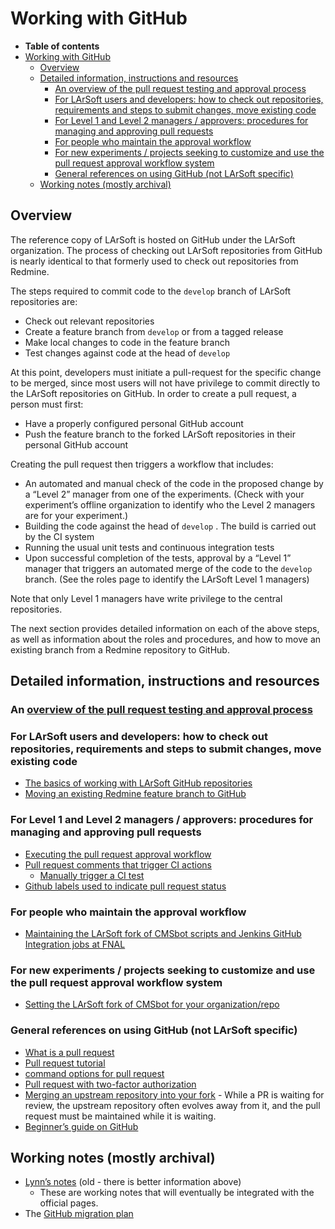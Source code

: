 Working with GitHub
============================================

-   **Table of contents**
-   [Working with GitHub](#Working-with-GitHub)
    -   [Overview](#Overview)
    -   [Detailed information, instructions and resources](#Detailed-information-instructions-and-resources)
        -   [An overview of the pull request testing and approval process](#An-overview-of-the-pull-request-testing-and-approval-process)
        -   [For LArSoft users and developers: how to check out repositories, requirements and steps to submit changes, move existing code](#For-LArSoft-users-and-developers-how-to-check-out-repositories-requirements-and-steps-to-submit-changes-move-existing-code)
        -   [For Level 1 and Level 2 managers / approvers: procedures for managing and approving pull requests](#For-Level-1-and-Level-2-managers-approvers-procedures-for-managing-and-approving-pull-requests)
        -   [For people who maintain the approval workflow](#For-people-who-maintain-the-approval-workflow)
        -   [For new experiments / projects seeking to customize and use the pull request approval workflow system](#For-new-experiments-projects-seeking-to-customize-and-use-the-pull-request-approval-workflow-system)
        -   [General references on using GitHub (not LArSoft specific)](#General-references-on-using-GitHub-not-LArSoft-specific)
    -   [Working notes (mostly archival)](#Working-notes-mostly-archival)

Overview
----------------------

The reference copy of LArSoft is hosted on GitHub under the LArSoft organization. The process of checking out LArSoft repositories from GitHub is nearly identical to that formerly used to check out repositories from Redmine.

The steps required to commit code to the `develop` branch of LArSoft repositories are:

-   Check out relevant repositories
-   Create a feature branch from `develop` or from a tagged release
-   Make local changes to code in the feature branch
-   Test changes against code at the head of `develop`

At this point, developers must initiate a pull-request for the specific change to be merged, since most users will not have privilege to commit directly to the LArSoft repositories on GitHub. In order to create a pull request, a person must first:

-   Have a properly configured personal GitHub account
-   Push the feature branch to the forked LArSoft repositories in their personal GitHub account

Creating the pull request then triggers a workflow that includes:

-   An automated and manual check of the code in the proposed change by a “Level 2” manager from one of the experiments. (Check with your experiment’s offline organization to identify who the Level 2 managers are for your experiment.)
-   Building the code against the head of `develop` . The build is carried out by the CI system
-   Running the usual unit tests and continuous integration tests
-   Upon successful completion of the tests, approval by a “Level 1” manager that triggers an automated merge of the code to the `develop` branch. (See the roles page to identify the LArSoft Level 1 managers)

Note that only Level 1 managers have write privilege to the central repositories.

The next section provides detailed information on each of the above steps, as well as information about the roles and procedures, and how to move an existing branch from a Redmine repository to GitHub.

Detailed information, instructions and resources
-----------------------------------------------------------------------------------------------------

### An [overview of the pull request testing and approval process](Pull_request_testing_and_approval_workflow)

### For LArSoft users and developers: how to check out repositories, requirements and steps to submit changes, move existing code

-   [The basics of working with LArSoft GitHub repositories](WorkingWithLArSoftGithubRepos)
-   [Moving an existing Redmine feature branch to GitHub](Migrating_Redmine_Feature_Branches)

### For Level 1 and Level 2 managers / approvers: procedures for managing and approving pull requests

-   [Executing the pull request approval workflow](Executing_the_pull_request_approval_workflow)
-   [Pull request comments that trigger CI actions](Pull_request_comments_that_trigger_CI_actions)
    -   [Manually trigger a CI test](Manually_trigger_a_CI_test)
-   [Github labels used to indicate pull request status](Github_labels_used_to_indicate_pull_request_status)

### For people who maintain the approval workflow

-   [Maintaining the LArSoft fork of CMSbot scripts and Jenkins GitHub Integration jobs at FNAL](Maintaining_CMSbot_scripts_and_Jenkins_jobs)

### For new experiments / projects seeking to customize and use the pull request approval workflow system

-   [Setting the LArSoft fork of CMSbot for your organization/repo](SetupCMSbotScriptsYourOrg)

### General references on using GitHub (not LArSoft specific)

-   [What is a pull request](https://docs.github.com/en/github/collaborating-with-issues-and-pull-requests/about-pull-requests)
-   [Pull request tutorial](https://yangsu.github.io/pull-request-tutorial/)
-   [command options for pull request](https://git-scm.com/docs/git-request-pull)
-   [Pull request with two-factor authorization](https://docs.github.com/en/github/authenticating-to-github/accessing-github-using-two-factor-authentication)
-   [Merging an upstream repository into your fork](https://docs.github.com/en/github/collaborating-with-issues-and-pull-requests/merging-an-upstream-repository-into-your-fork) - While a PR is waiting for review, the upstream repository often evolves away from it, and the pull request must be maintained while it is waiting.
-   [Beginner’s guide on GitHub](https://mvthanoshan.medium.com/ubuntu-a-beginners-guide-to-git-github-44a2d2fda0b8)

Working notes (mostly archival)
------------------------------------------------------------------

-   [Lynn’s notes](Lynn's_notes) (old - there is better information above)
    -   These are working notes that will eventually be integrated with the official pages.
-   The [GitHub migration plan](GitHub_migration_plan)
